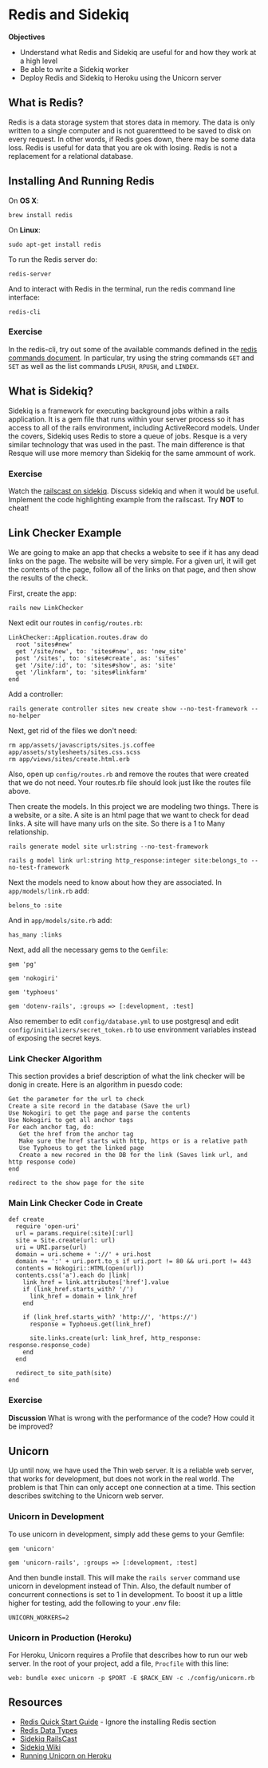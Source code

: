 # Redis and Sidekiq

__Objectives__

* Understand what Redis and Sidekiq are useful for and how they work at a high level
* Be able to write a Sidekiq worker
* Deploy Redis and Sidekiq to Heroku using the Unicorn server

## What is Redis?

Redis is a data storage system that stores data in memory.  The data is only written to a single computer and is not guarentteed to be saved  to disk on every request. In other words, if Redis goes down, there may be some data loss. Redis is useful for data that you are ok with losing.  Redis is not a replacement for a relational database.


## Installing And Running Redis

On __OS X__:

```
brew install redis
```
On __Linux__:

```
sudo apt-get install redis
```

To run the Redis server do:

```
redis-server
```

And to interact with Redis in the terminal, run the redis command line interface:

```
redis-cli
```

### Exercise

In the redis-cli, try out some of the available commands defined in the [redis commands document](http://redis.io/commands/#).  In particular, try using the string commands ```GET``` and ```SET``` as well as the list commands ```LPUSH```, ```RPUSH```, and ```LINDEX```.

## What is Sidekiq?

Sidekiq is a framework for executing background jobs within a rails application.  It is a gem file that runs within your server process so it has access to all of the rails environment, including ActiveRecord models.  Under the covers, Sidekiq uses Redis to store a queue of jobs.  Resque is a very similar technology that was used in the past.  The main difference is that Resque will use more memory than Sidekiq for the same ammount of work.

### Exercise

Watch the [railscast on sidekiq](http://railscasts.com/episodes/366-sidekiq).  Discuss sidekiq and when it would be useful.  Implement the code highlighting example from the railscast.  Try __NOT__ to cheat!


## Link Checker Example
We are going to make an app that checks a website to see if it has any dead links on the page.  The website will be very simple.  For a given url, it will get the contents of the page, follow all of the links on that page, and then show the results of the check.

First, create the app:

```
rails new LinkChecker
```

Next edit our routes in ```config/routes.rb```:

```
LinkChecker::Application.routes.draw do
  root 'sites#new'
  get '/site/new', to: 'sites#new', as: 'new_site'
  post '/sites', to: 'sites#create', as: 'sites'
  get '/site/:id', to: 'sites#show', as: 'site'
  get '/linkfarm', to: 'sites#linkfarm'
end
```

Add a controller:

```
rails generate controller sites new create show --no-test-framework --no-helper
```
Next, get rid of the files we don't need:

```
rm app/assets/javascripts/sites.js.coffee app/assets/stylesheets/sites.css.scss
rm app/views/sites/create.html.erb
```

Also, open up ```config/routes.rb``` and remove the routes that were created that we do not need.  Your routes.rb file should look just like the routes file above.

Then create the models. In this project we are modeling two things.   There is a website, or a site.  A site is an html page that we want to check for dead links.  A site will have many urls on the site.  So there is a 1 to Many relationship.

```
rails generate model site url:string --no-test-framework
```

```
rails g model link url:string http_response:integer site:belongs_to --no-test-framework
```

Next the models need to know about how they are associated.  In ```app/models/link.rb``` add:

```
belons_to :site
```

And in ```app/models/site.rb``` add:

```
has_many :links
```

Next, add all the necessary gems to the ```Gemfile```:

```
gem 'pg'

gem 'nokogiri'

gem 'typhoeus'

gem 'dotenv-rails', :groups => [:development, :test]
```

Also remember to edit ```config/database.yml``` to use postgresql and edit ```config/initializers/secret_token.rb``` to use environment variables instead of exposing the secret keys.

### Link Checker Algorithm

This section provides a brief description of what the link checker will be donig in create.  Here is an algorithm in puesdo code:

```
Get the parameter for the url to check
Create a site record in the database (Save the url)
Use Nokogiri to get the page and parse the contents
Use Nokogiri to get all anchor tags
For each anchor tag, do:
   Get the href from the anchor tag
   Make sure the href starts with http, https or is a relative path
   Use Typhoeus to get the linked page
   Create a new recored in the DB for the link (Saves link url, and http response code)
end

redirect to the show page for the site
```

### Main Link Checker Code in Create

```
def create
  require 'open-uri'
  url = params.require(:site)[:url]
  site = Site.create(url: url)
  uri = URI.parse(url)
  domain = uri.scheme + '://' + uri.host
  domain += ':' + uri.port.to_s if uri.port != 80 && uri.port != 443
  contents = Nokogiri::HTML(open(url))
  contents.css('a').each do |link|
    link_href = link.attributes['href'].value
    if (link_href.starts_with? '/')
      link_href = domain + link_href
    end

    if (link_href.starts_with? 'http://', 'https://')
      response = Typhoeus.get(link_href)

      site.links.create(url: link_href, http_response: response.response_code)
    end  
  end
  
  redirect_to site_path(site)
end
```

### Exercise

__Discussion__ What is wrong with the performance of the code?  How could it be improved?

## Unicorn

Up until now, we have used the Thin web server.  It is a reliable web server, that works for development, but does not work in the real world.  The problem is that Thin can only accept one connection at a time.  This section describes switching to the Unicorn web server.

### Unicorn in Development

To use unicorn in development, simply add these gems to your Gemfile:

```
gem 'unicorn'

gem 'unicorn-rails', :groups => [:development, :test]
```

And then bundle install.  This will make the ```rails server``` command use unicorn in development instead of Thin.  Also, the default number of concurrent connections is set to 1 in development.  To boost it up a little higher for testing, add the following to your .env file:

```
UNICORN_WORKERS=2
```

### Unicorn in Production (Heroku)

For Heroku, Unicorn requires a Profile that describes how to run our web server.  In the root of your project, add a file, ```Procfile``` with this line:

```
web: bundle exec unicorn -p $PORT -E $RACK_ENV -c ./config/unicorn.rb
```



## Resources

* [Redis Quick Start Guide](http://redis.io/topics/quickstart) - Ignore the installing Redis section
* [Redis Data Types](http://redis.io/topics/data-types)
* [Sidekiq RailsCast](http://railscasts.com/episodes/366-sidekiq)
* [Sidekiq Wiki](https://github.com/mperham/sidekiq/wiki)
* [Running Unicorn on Heroku](https://devcenter.heroku.com/articles/rails-unicorn)